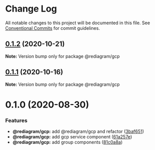 # Change Log

All notable changes to this project will be documented in this file.
See [Conventional Commits](https://conventionalcommits.org) for commit guidelines.

## [0.1.2](https://github.com/kamiazya/rediagram/compare/@rediagram/gcp@0.1.1...@rediagram/gcp@0.1.2) (2020-10-21)

**Note:** Version bump only for package @rediagram/gcp





## [0.1.1](https://github.com/kamiazya/rediagram/compare/@rediagram/gcp@0.1.0...@rediagram/gcp@0.1.1) (2020-10-16)

**Note:** Version bump only for package @rediagram/gcp





# 0.1.0 (2020-08-30)


### Features

* **@rediagram/gcp:** add @rediagram/gcp and refactor ([3baf651](https://github.com/kamiazya/rediagram/commit/3baf6514b6b1fb7156fb44236ed316113e6ea049))
* **@rediagram/gcp:** add gcp service component ([61a257e](https://github.com/kamiazya/rediagram/commit/61a257e1b7a042c652c2742cd080af15eefe55ab))
* **@rediagram/gcp:** add group components ([81c0a8a](https://github.com/kamiazya/rediagram/commit/81c0a8a3d6fb479a9af9ecdc7405e2b1bb904e6f))
